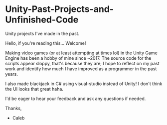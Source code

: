 # Unity-Past-Projects-and-Unfinished-Code
Unity projects I've made in the past.

Hello, if you're reading this... Welcome!

Making video games (or at least attempting at times lol) in the Unity Game Engine has been a hobby of mine since ~2017.
The source code for the scripts appear sloppy, that's because they are; I hope to reflect on my past work and identify how much I have improved as a programmer in the past years.

I also made blackjack in C# using visual-studio instead of Unity! I don't think the UI looks that great haha.

I'd be eager to hear your feedback and ask any questions if needed.

Thanks,

- Caleb
